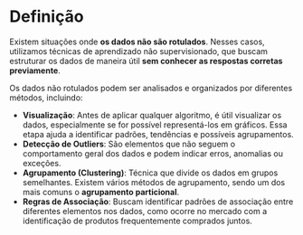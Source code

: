 # Definição

Existem situações onde **os dados não são rotulados**. Nesses casos, utilizamos técnicas de aprendizado não supervisionado, que buscam estruturar os dados de maneira útil **sem conhecer as respostas corretas previamente**.

Os dados não rotulados podem ser analisados e organizados por diferentes métodos, incluindo:

* **Visualização**: Antes de aplicar qualquer algoritmo, é útil visualizar os dados, especialmente se for possível representá-los em gráficos. Essa etapa ajuda a identificar padrões, tendências e possíveis agrupamentos.
* **Detecção de Outliers**: São elementos que não seguem o comportamento geral dos dados e podem indicar erros, anomalias ou exceções.
* **Agrupamento (Clustering)**: Técnica que divide os dados em grupos semelhantes. Existem vários métodos de agrupamento, sendo um dos mais comuns o **agrupamento particional**.
* **Regras de Associação**: Buscam identificar padrões de associação entre diferentes elementos nos dados, como ocorre no mercado com a identificação de produtos frequentemente comprados juntos.
